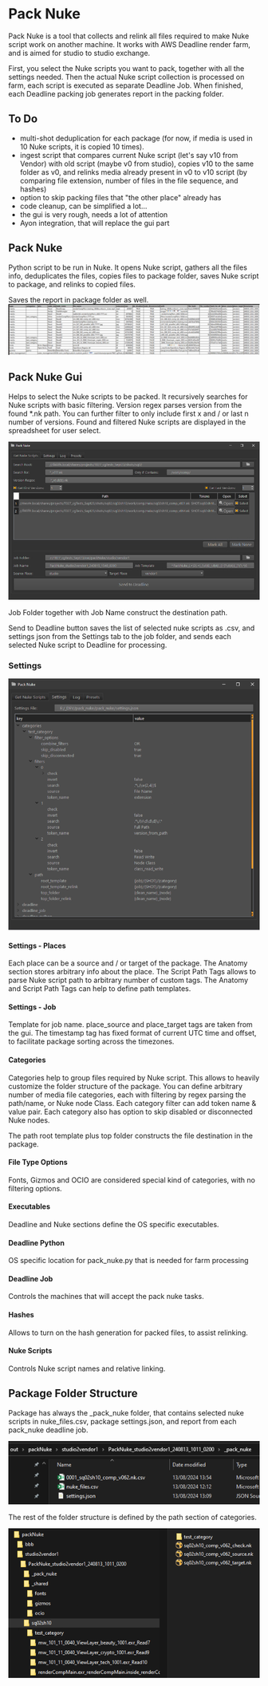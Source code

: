 # Pack Nuke

Pack Nuke is a tool that collects and relink all files required to make Nuke script work on another machine.
It works with AWS Deadline render farm, and is aimed for studio to studio exchange.

First, you select the Nuke scripts you want to pack, together with all the settings needed.
Then the actual Nuke script collection is processed on farm, each script is executed as separate Deadline Job.
When finished, each Deadline packing job generates report in the packing folder.

## To Do
* multi-shot deduplication for each package (for now, if media is used in 10 Nuke scripts, it is copied 10 times).
* ingest script that compares current Nuke script (let's say v10 from Vendor) with old script (maybe v0 from studio), copies v10 to the same folder as v0, and relinks media already present in v0 to v10 script (by comparing file extension, number of files in the file sequence, and hashes)
* option to skip packing files that "the other place" already has
* code cleanup, can be simplified a lot...
* the gui is very rough, needs a lot of attention
* Ayon integration, that will replace the gui part

## Pack Nuke
Python script to be run in Nuke. It opens Nuke script, gathers all the files info, deduplicates the files, copies files to package folder, saves Nuke script to package, and relinks to copied files.

Saves the report in package folder as well.
![gui_05.png](gui_05.png)

## Pack Nuke Gui
Helps to select the Nuke scripts to be packed. It recursively searches for Nuke scripts with basic filtering.
Version regex parses version from the found *.nk path. You can further filter to only include first x and / or last n number of versions.
Found and filtered Nuke scripts are displayed in the spreadsheet for user select.

![gui_01.png](gui_01.png)

Job Folder together with Job Name construct the destination path.

Send to Deadline button saves the list of selected nuke scripts as .csv, and settings json from the Settings tab to the job folder, and sends each selected Nuke script to Deadline for processing.

### Settings

![gui_02.png](gui_02.png)

#### Settings - Places
Each place can be a source and / or target of the package.
The Anatomy section stores arbitrary info about the place.
The Script Path Tags allows to parse Nuke script path to arbitrary number of custom tags.
The Anatomy and Script Path Tags can help to define path templates.

#### Settings - Job
Template for job name. place_source and place_target tags are taken from the gui. 
The timestamp tag has fixed format of current UTC time and offset, to facilitate package sorting across the timezones.

#### Categories
Categories help to group files required by Nuke script. This allows to heavily customize the folder structure of the package.
You can define arbitrary number of media file categories, each with filtering by regex parsing the path/name, or Nuke node Class.
Each category filter can add token name & value pair.
Each category also has option to skip disabled or disconnected Nuke nodes.

The path root template plus top folder constructs the file destination in the package.

#### File Type Options
Fonts, Gizmos and OCIO are considered special kind of categories, with no filtering options.

#### Executables
Deadline and Nuke sections define the OS specific executables.

#### Deadline Python
OS specific location for pack_nuke.py that is needed for farm processing

#### Deadline Job
Controls the machines that will accept the pack nuke tasks.

#### Hashes
Allows to turn on the hash generation for packed files, to assist relinking.

#### Nuke Scripts
Controls Nuke script names and relative linking.

## Package Folder Structure
Package has always the _pack_nuke folder, that contains selected nuke scripts in nuke_files.csv, package settings.json, and report from each pack_nuke deadline job.

![gui_03.png](gui_03.png)

The rest of the folder structure is defined by the path section of categories.

![gui_04.png](gui_04.png)
